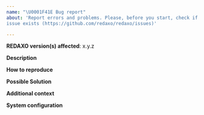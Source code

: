 ```yaml
---
name: "\U0001F41E Bug report"
about: 'Report errors and problems. Please, before you start, check if an related
issue exists (https://github.com/redaxo/redaxo/issues)'

---
```


**REDAXO version(s) affected**: x.y.z

**Description**  
<!-- A clear and concise description of the problem. -->

**How to reproduce**  
<!-- Code and/or config needed to reproduce the problem -->

**Possible Solution**  
<!--- Optional: only if you have suggestions on a fix/reason for the bug -->

**Additional context**  
<!-- Optional: any other context about the problem: system log messages, screenshots, etc. -->

**System configuration**
<!-- Optional: Since Version 5.7 it is possible to generate a system report, paste in here the markdown version -->

